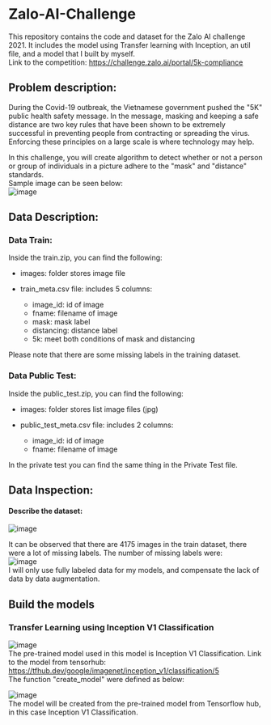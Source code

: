 # Zalo-AI-Challenge
This repository contains the code and dataset for the Zalo AI challenge 2021. It includes the model using Transfer learning with Inception, an util file, and a model that I built by myself.  
Link to the competition: https://challenge.zalo.ai/portal/5k-compliance  

## Problem description: 

During the Covid-19 outbreak, the Vietnamese government pushed the "5K" public health safety message. In the message, masking and keeping a safe distance are two key rules that have been shown to be extremely successful in preventing people from contracting or spreading the virus. Enforcing these principles on a large scale is where technology may help.

In this challenge, you will create algorithm to detect whether or not a person or group of individuals in a picture adhere to the "mask" and "distance" standards.  
Sample image can be seen below:  
![image](https://user-images.githubusercontent.com/68081679/146218442-53338413-c022-4d2a-8e8e-e9951780514e.png)  

## Data Description:  

### Data Train:  

Inside the train.zip, you can find the following:  

* images: folder stores image file  

* train_meta.csv file: includes 5 columns:  

    * image_id: id of image  
    * fname: filename of image  
    * mask: mask label  
    * distancing: distance label  
    * 5k: meet both conditions of mask and distancing  
 
Please note that there are some missing labels in the training dataset.   

### Data Public Test:  

Inside the public_test.zip, you can find the following:  

* images: folder stores list image files (jpg)  

* public_test_meta.csv file: includes 2 columns:  

    * image_id: id of image  
    * fname: filename of image  

In the private test you can find the same thing in the Private Test file.   

## Data Inspection: 

#### Describe the dataset:  

![image](https://user-images.githubusercontent.com/68081679/146222605-5db362e7-f86f-436c-94b8-fab25c2c7bf0.png)  

It can be observed that there are 4175 images in the train dataset, there were a lot of missing labels. The number of missing labels were:  
![image](https://user-images.githubusercontent.com/68081679/146226304-e4e0286b-d52c-42f6-b30b-8e7a23d9b8f4.png)  
I will only use fully labeled data for my models, and compensate the lack of data by data augmentation.  

## Build the models 

### Transfer Learning using Inception V1 Classification  

![image](https://user-images.githubusercontent.com/68081679/146235168-f09c9b97-be42-4b57-a400-81f762bb0250.png)  
The pre-trained model used in this model is Inception V1 Classification. Link to the model from tensorhub: https://tfhub.dev/google/imagenet/inception_v1/classification/5  
The function "create_model" were defined as below:  

![image](https://user-images.githubusercontent.com/68081679/146381199-3db02b71-3209-4e6f-bec1-a42f81754fa6.png)  
The model will be created from the pre-trained model from Tensorflow hub, in this case Inception V1 Classification. 
















